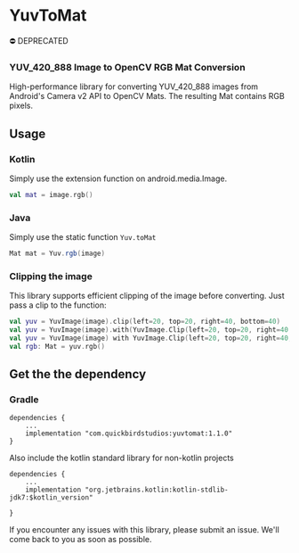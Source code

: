 # YuvToMat
⛔️ DEPRECATED

### YUV_420_888 Image to OpenCV RGB Mat Conversion
High-performance library for converting YUV_420_888 images from Android's Camera v2 API to OpenCV Mats. The resulting Mat contains RGB pixels.
  
## Usage
### Kotlin
Simply use the extension function on android.media.Image.  

```kotlin
val mat = image.rgb()
```

### Java
Simply use the static function ```Yuv.toMat```

```java
Mat mat = Yuv.rgb(image)
```

### Clipping the image
This library supports efficient clipping of the image before converting. 
Just pass a clip to the function:

```kotlin
val yuv = YuvImage(image).clip(left=20, top=20, right=40, bottom=40)
val yuv = YuvImage(image).with(YuvImage.Clip(left=20, top=20, right=40, bottom=40))
val yuv = YuvImage(image) with YuvImage.Clip(left=20, top=20, right=40, bottom=40)
val rgb: Mat = yuv.rgb()
```

## Get the the dependency

### Gradle
```
dependencies {
    ...
    implementation "com.quickbirdstudios:yuvtomat:1.1.0"
}
```

Also include the kotlin standard library for non-kotlin projects

```
dependencies {
    ...
    implementation "org.jetbrains.kotlin:kotlin-stdlib-jdk7:$kotlin_version"

}
```

If you encounter any issues with this library, please submit an issue. We'll come back to you as soon as possible.

